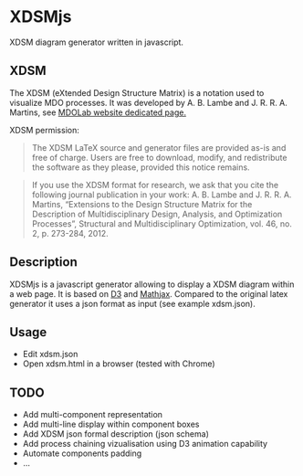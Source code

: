 # XDSMjs
XDSM diagram generator written in javascript. 

## XDSM
The XDSM (eXtended Design Structure Matrix) is a notation used to visualize MDO processes. 
It was developed by A. B. Lambe and J. R. R. A. Martins, see [MDOLab website dedicated page.](http://mdolab.engin.umich.edu/content/xdsm-overview)

XDSM permission:

> The XDSM LaTeX source and generator files are provided as-is and free of charge. Users are free to download, modify, and redistribute the software as they please, provided this notice remains. 

> If you use the XDSM format for research, we ask that you cite the following journal publication in your work:
> A. B. Lambe and J. R. R. A. Martins, “Extensions to the Design Structure Matrix for the Description of Multidisciplinary Design, Analysis, and Optimization Processes”, Structural and Multidisciplinary Optimization, vol. 46, no. 2, p. 273-284, 2012.

## Description
XDSMjs is a javascript generator allowing to display a XDSM diagram within a web page. 
It is based on [D3](https://d3js.org/) and [Mathjax](https://www.mathjax.org/).
Compared to the original latex generator it uses a json format as input (see example xdsm.json).

## Usage
* Edit xdsm.json
* Open xdsm.html in a browser (tested with Chrome)

## TODO
* Add multi-component representation
* Add multi-line display within component boxes 
* Add XDSM json formal description (json schema)
* Add process chaining vizualisation using D3 animation capability
* Automate components padding 
* ...
